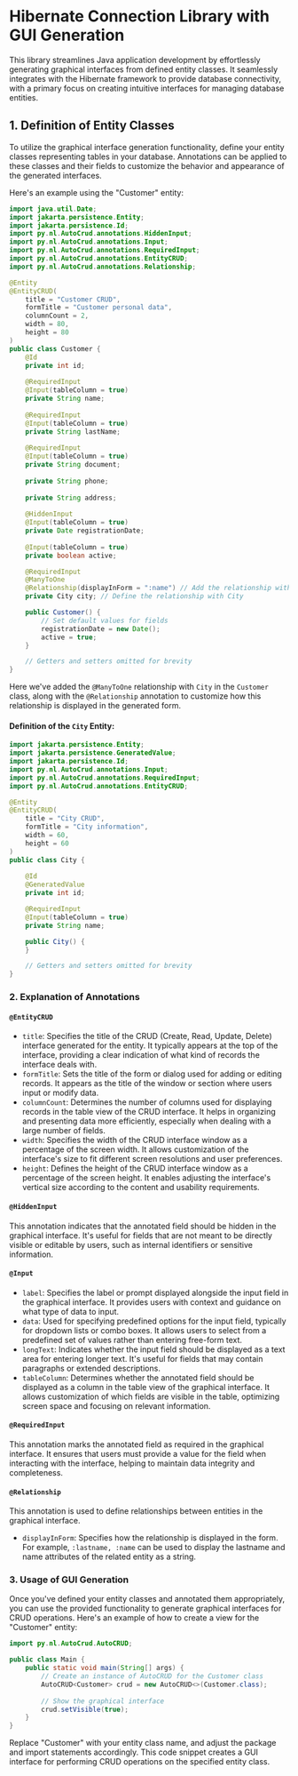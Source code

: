# Hibernate Connection Library with GUI Generation

This library streamlines Java application development by effortlessly generating graphical interfaces from defined entity classes. It seamlessly integrates with the Hibernate framework to provide database connectivity, with a primary focus on creating intuitive interfaces for managing database entities.

## 1. Definition of Entity Classes

To utilize the graphical interface generation functionality, define your entity classes representing tables in your database. Annotations can be applied to these classes and their fields to customize the behavior and appearance of the generated interfaces.

Here's an example using the "Customer" entity:

```java
import java.util.Date;
import jakarta.persistence.Entity;
import jakarta.persistence.Id;
import py.nl.AutoCrud.annotations.HiddenInput;
import py.nl.AutoCrud.annotations.Input;
import py.nl.AutoCrud.annotations.RequiredInput;
import py.nl.AutoCrud.annotations.EntityCRUD;
import py.nl.AutoCrud.annotations.Relationship;

@Entity
@EntityCRUD(
    title = "Customer CRUD",
    formTitle = "Customer personal data",
    columnCount = 2,
    width = 80,
    height = 80
)
public class Customer {
    @Id
    private int id;
    
    @RequiredInput
    @Input(tableColumn = true)
    private String name;
    
    @RequiredInput
    @Input(tableColumn = true)
    private String lastName;
    
    @RequiredInput
    @Input(tableColumn = true)
    private String document;
    
    private String phone;
    
    private String address;
    
    @HiddenInput
    @Input(tableColumn = true)
    private Date registrationDate;
    
    @Input(tableColumn = true)
    private boolean active;

    @RequiredInput
    @ManyToOne
    @Relationship(displayInForm = ":name") // Add the relationship with City
    private City city; // Define the relationship with City

    public Customer() {
        // Set default values for fields
        registrationDate = new Date();
        active = true;
    }

    // Getters and setters omitted for brevity
}
```
Here we've added the `@ManyToOne` relationship with `City` in the `Customer` class, along with the `@Relationship` annotation to customize how this relationship is displayed in the generated form.

#### Definition of the `City` Entity:

```java
import jakarta.persistence.Entity;
import jakarta.persistence.GeneratedValue;
import jakarta.persistence.Id;
import py.nl.AutoCrud.annotations.Input;
import py.nl.AutoCrud.annotations.RequiredInput;
import py.nl.AutoCrud.annotations.EntityCRUD;

@Entity
@EntityCRUD(
    title = "City CRUD",
    formTitle = "City information",
    width = 60,
    height = 60
)
public class City {
    
    @Id
    @GeneratedValue
    private int id;

    @RequiredInput
    @Input(tableColumn = true)
    private String name;

    public City() {
    }

    // Getters and setters omitted for brevity
}
```
### 2. Explanation of Annotations

#### `@EntityCRUD`
- `title`: Specifies the title of the CRUD (Create, Read, Update, Delete) interface generated for the entity. It typically appears at the top of the interface, providing a clear indication of what kind of records the interface deals with.
- `formTitle`: Sets the title of the form or dialog used for adding or editing records. It appears as the title of the window or section where users input or modify data.
- `columnCount`: Determines the number of columns used for displaying records in the table view of the CRUD interface. It helps in organizing and presenting data more efficiently, especially when dealing with a large number of fields.
- `width`: Specifies the width of the CRUD interface window as a percentage of the screen width. It allows customization of the interface's size to fit different screen resolutions and user preferences.
- `height`: Defines the height of the CRUD interface window as a percentage of the screen height. It enables adjusting the interface's vertical size according to the content and usability requirements.

#### `@HiddenInput`
This annotation indicates that the annotated field should be hidden in the graphical interface. It's useful for fields that are not meant to be directly visible or editable by users, such as internal identifiers or sensitive information.

#### `@Input`
- `label`: Specifies the label or prompt displayed alongside the input field in the graphical interface. It provides users with context and guidance on what type of data to input.
- `data`: Used for specifying predefined options for the input field, typically for dropdown lists or combo boxes. It allows users to select from a predefined set of values rather than entering free-form text.
- `longText`: Indicates whether the input field should be displayed as a text area for entering longer text. It's useful for fields that may contain paragraphs or extended descriptions.
- `tableColumn`: Determines whether the annotated field should be displayed as a column in the table view of the graphical interface. It allows customization of which fields are visible in the table, optimizing screen space and focusing on relevant information.

#### `@RequiredInput`
This annotation marks the annotated field as required in the graphical interface. It ensures that users must provide a value for the field when interacting with the interface, helping to maintain data integrity and completeness.
#### `@Relationship`
This annotation is used to define relationships between entities in the graphical interface.

- `displayInForm`: Specifies how the relationship is displayed in the form. For example, `:lastname, :name` can be used to display the lastname and name attributes of the related entity as a string.

### 3. Usage of GUI Generation

Once you've defined your entity classes and annotated them appropriately, you can use the provided functionality to generate graphical interfaces for CRUD operations. Here's an example of how to create a view for the "Customer" entity:

```java
import py.nl.AutoCrud.AutoCRUD;

public class Main {
    public static void main(String[] args) {
        // Create an instance of AutoCRUD for the Customer class
        AutoCRUD<Customer> crud = new AutoCRUD<>(Customer.class);
        
        // Show the graphical interface
        crud.setVisible(true);
    }
}
```
Replace "Customer" with your entity class name, and adjust the package and import statements accordingly. This code snippet creates a GUI interface for performing CRUD operations on the specified entity class.

